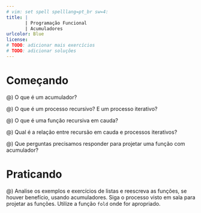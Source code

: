 ```yaml
---
# vim: set spell spelllang=pt_br sw=4:
title: |
       | Programação Funcional
       | Acumuladores
urlcolor: Blue
license:
# TODO: adicionar mais exercícios
# TODO: adicionar soluções
---
```


# Começando

@) O que é um acumulador?

@) O que é um processo recursivo? E um processo iterativo?

@) O que é uma função recursiva em cauda?

@) Qual é a relação entre recursão em cauda e processos iterativos?

@) Que perguntas precisamos responder para projetar uma função com acumulador?


# Praticando

@) Analise os exemplos e exercícios de listas e reescreva as funções, se houver benefício, usando acumuladores. Siga o processo visto em sala para projetar as funções. Utilize a função `fold` onde for apropriado.

